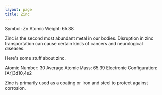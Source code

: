 ```yaml
---
layout: page
title: Zinc
---
```


Symbol: Zn
Atomic Weight: 65.38

Zinc is the second most abundant metal in our bodies. Disruption in zinc transportation can cause certain kinds of cancers and neurological diseases.

Here's some stuff about zinc.

Atomic Number: 30
Average Atomic Mass: 65.39
Electronic Configuration:  [Ar]3d10,4s2

Zinc is primarily used as a coating on iron and steel to protect against corrosion.   
